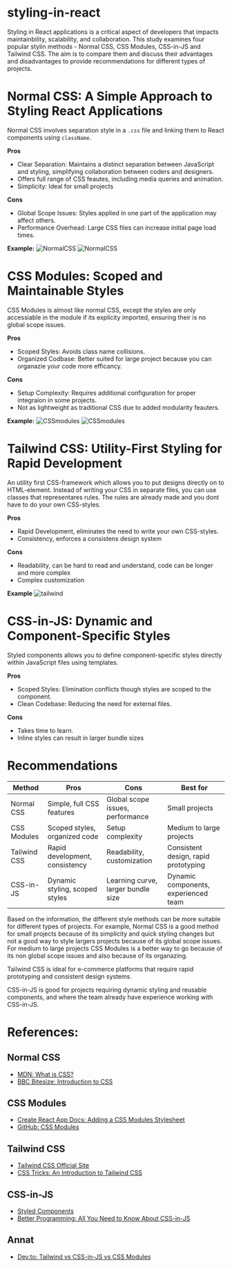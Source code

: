 # styling-in-react

Styling in React applications is a critical aspect of developers that impacts maintainbility, scalability, and collaboration. This study examines four popular stylin methods - Normal CSS, CSS Modules, CSS-in-JS and Tailwind CSS. The aim is to compare them and discuss their advantages and disadvantages to provide recommendations for different types of projects.



# Normal CSS: A Simple Approach to Styling React Applications

Normal CSS involves separation style in a `.css` file and linking them to React components using `className`.

**Pros**
- Clear Separation: Maintains a distinct separation between JavaScript and styling, simplifying collaboration between coders and designers.
- Offers full range of CSS feautes, including media queries and animation.
- Simplicity: Ideal for small projects

**Cons**
- Global Scope Issues: Styles applied in one part of the application may affect others.
- Performance Overhead: Large CSS files can increase initial page load times. 


**Example:**
![NormalCSS](normalcss1.png)
![NormalCSS](normalcss2.png)


# CSS Modules: Scoped and Maintainable Styles
CSS Modules is almost like normal CSS, except the styles are only accessiable in the module if its explicity imported, ensuring their is no global scope issues. 

**Pros**
- Scoped Styles: Avoids class name collisions.
- Organized Codbase: Better suited for large project because you can organazie your code more efficancy. 

**Cons**
- Setup Complexity: Requires additional configuration for proper integraion in some projects.
- Not as lightweight as traditional CSS due to added modularity feauters. 

**Example:**
![CSSmodules](cssmodules1.png)
![CSSmodules](cssmodules2.png)

# Tailwind CSS: Utility-First Styling for Rapid Development
An utility first CSS-framework which allows you to put designs directly on to HTML-element. Instead of writing your CSS in separate files, you can use classes that representares rules. The rules are already made and you dont have to do your own CSS-styles.

**Pros**
- Rapid Development, eliminates the need to write your own CSS-styles.
- Consistency, enforces a consistens design system

**Cons**
- Readability, can be hard to read and understand, code can be longer and more complex
- Complex customization

**Example**
![tailwind](tailwind.png)



# CSS-in-JS: Dynamic and Component-Specific Styles
Styled components allows you to define component-specific styles directly within JavaScript files using templates. 

**Pros**
- Scoped Styles: Elimination conflicts though styles are scoped to the component.
- Clean Codebase: Reducing the need for external files.

**Cons**
- Takes time to learn.
- Inline styles can result in larger bundle sizes

# Recommendations

| **Method**       | **Pros**                         | **Cons**                            | **Best for**                         |
|-------------------|----------------------------------|-------------------------------------|---------------------------------------|
| Normal CSS        | Simple, full CSS features       | Global scope issues, performance    | Small projects                       |
| CSS Modules       | Scoped styles, organized code   | Setup complexity                    | Medium to large projects             |
| Tailwind CSS      | Rapid development, consistency  | Readability, customization          | Consistent design, rapid prototyping |
| CSS-in-JS         | Dynamic styling, scoped styles  | Learning curve, larger bundle size  | Dynamic components, experienced team |


Based on the information, the different style methods can be more suitable for different types of projects. For example, Normal CSS is a good method for small projects because of its simplicity and quick styling changes but not a good way to style largers projects because of its global scope issues. For medium to large projects CSS Modules is a better way to go because of its non global scope issues and also because of its organazing. 

Tailwind CSS is ideal for e-commerce platforms that require rapid prototyping and consistent design systems.

CSS-in-JS is good for projects requiring dynamic styling and reusable components, and where the team already have experience working with CSS-in-JS.


# References:

## Normal CSS
- [MDN: What is CSS?](https://developer.mozilla.org/en-US/docs/Learn/CSS/First_steps/What_is_CSS)
- [BBC Bitesize: Introduction to CSS](https://www.bbc.co.uk/bitesize/guides/zggs2nb/revision/3)

## CSS Modules
- [Create React App Docs: Adding a CSS Modules Stylesheet](https://create-react-app.dev/docs/adding-a-css-modules-stylesheet/)
- [GitHub: CSS Modules](https://github.com/css-modules/css-modules)

## Tailwind CSS
- [Tailwind CSS Official Site](https://tailwindcss.com/)
- [CSS Tricks: An Introduction to Tailwind CSS](https://www.builder.io/blog/tailwind-css-tips-and-tricks)

## CSS-in-JS
- [Styled Components](https://styled-components.com/)
- [Better Programming: All You Need to Know About CSS-in-JS](https://betterprogramming.pub/all-you-need-to-know-about-css-in-js-984a72d48ebc)

## Annat
- [Dev.to: Tailwind vs CSS-in-JS vs CSS Modules](https://medium.com/@ignatovich.dm/css-modules-vs-css-in-js-vs-tailwind-css-a-comprehensive-comparison-24e7cb6f48e9)



  
